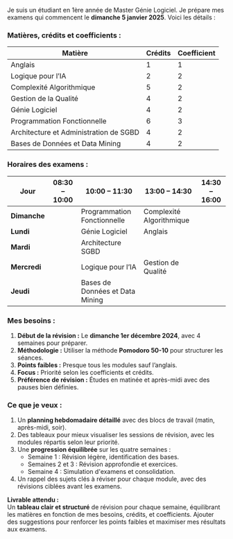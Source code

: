 

Je suis un étudiant en 1ère année de Master Génie Logiciel. Je prépare mes examens qui commencent le **dimanche 5 janvier 2025**. Voici les détails :  

### Matières, crédits et coefficients :  
| **Matière**                              | **Crédits** | **Coefficient** |  
|------------------------------------------|-------------|-----------------|  
| Anglais                                  | 1           | 1               |  
| Logique pour l’IA                        | 2           | 2               |  
| Complexité Algorithmique                 | 5           | 2               |  
| Gestion de la Qualité                    | 4           | 2               |  
| Génie Logiciel                           | 4           | 2               |  
| Programmation Fonctionnelle              | 6           | 3               |  
| Architecture et Administration de SGBD  | 4           | 2               |  
| Bases de Données et Data Mining          | 4           | 2               |  

### Horaires des examens :  
| **Jour**        | **08:30 – 10:00**         | **10:00 – 11:30**  | **13:00 – 14:30**           | **14:30 – 16:00**         |  
|-----------------|---------------------------|---------------------|-----------------------------|---------------------------|  
| **Dimanche**    |                           | Programmation Fonctionnelle | Complexité Algorithmique     |  
| **Lundi**       |                           |  Génie Logiciel             |            Anglais                 |  
| **Mardi**       |                           |  Architecture SGBD          |                             |  
| **Mercredi**    |                           |  Logique pour l’IA          |             Gestion de Qualité                |  
| **Jeudi**       |                           |  Bases de Données et Data Mining       |                             |  

### Mes besoins :  
1. **Début de la révision :** Le **dimanche 1er décembre 2024**, avec 4 semaines pour préparer.  
2. **Méthodologie :** Utiliser la méthode **Pomodoro 50-10** pour structurer les séances.  
3. **Points faibles :** Presque tous les modules sauf l’anglais.  
4. **Focus :** Priorité selon les coefficients et crédits.  
5. **Préférence de révision :** Études en matinée et après-midi avec des pauses bien définies.  

### Ce que je veux :  
1. Un **planning hebdomadaire détaillé** avec des blocs de travail (matin, après-midi, soir).  
2. Des tableaux pour mieux visualiser les sessions de révision, avec les modules répartis selon leur priorité.  
3. Une **progression équilibrée** sur les quatre semaines :  
   - Semaine 1 : Révision légère, identification des bases.  
   - Semaines 2 et 3 : Révision approfondie et exercices.  
   - Semaine 4 : Simulation d'examens et consolidation.  
4. Un rappel des sujets clés à réviser pour chaque module, avec des révisions ciblées avant les examens.  

**Livrable attendu :**  
Un **tableau clair et structuré** de révision pour chaque semaine, équilibrant les matières en fonction de mes besoins, crédits, et coefficients. Ajouter des suggestions pour renforcer les points faibles et maximiser mes résultats aux examens.
